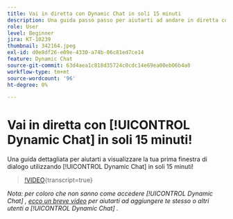 ```yaml
---
title: Vai in diretta con Dynamic Chat in soli 15 minuti
description: Una guida passo passo per aiutarti ad andare in diretta con il tuo primo dialogo utilizzando il Dynamic Chat in soli 15 minuti!
role: User
level: Beginner
jira: KT-10239
thumbnail: 342164.jpeg
exl-id: d0e8df26-e09e-4330-a74b-06c81ed7ce14
feature: Dynamic Chat
source-git-commit: 63d4aea1c818d35724c0cdc14e69ea00eb06b4a0
workflow-type: tm+mt
source-wordcount: '96'
ht-degree: 0%

---
```


# Vai in diretta con [!UICONTROL Dynamic Chat]  in soli 15 minuti!

Una guida dettagliata per aiutarti a visualizzare la tua prima finestra di dialogo utilizzando [!UICONTROL Dynamic Chat]  in soli 15 minuti!

>[!VIDEO](https://video.tv.adobe.com/v/342164/?quality=12&learn=on){transcript=true}

*Nota: per coloro che non sanno come accedere [!UICONTROL Dynamic Chat] , [ecco un breve video](https://experienceleague.adobe.com/docs/marketo-learn/tutorials/dynamic-chat/user-management.html?lang=en) per aiutarti ad aggiungere te stesso o altri utenti a [!UICONTROL Dynamic Chat] .*
